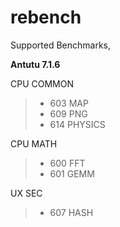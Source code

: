 # rebench

Supported Benchmarks,

**Antutu 7.1.6**

CPU COMMON
> * 603 MAP
> * 609 PNG
> * 614 PHYSICS

CPU MATH
> * 600 FFT
> * 601 GEMM

UX SEC
> * 607 HASH
